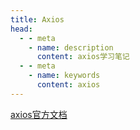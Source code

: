```yaml
---
title: Axios
head:
  - - meta
    - name: description
      content: axios学习笔记
  - - meta
    - name: keywords
      content: axios
---
```


[axios官方文档](http://www.axios-js.com/)
